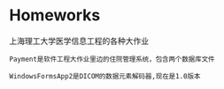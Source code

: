 # Homeworks
上海理工大学医学信息工程的各种大作业
```
Payment是软件工程大作业里边的住院管理系统，包含两个数据库文件

WindowsFormsApp2是DICOM的数据元素解码器,现在是1.0版本

```




